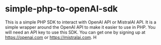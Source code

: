 # simple-php-to-openAI-sdk

This is a simple PHP SDK to interact with OpenAI API or MistralAI API. 
It is a simple wrapper around the OpenAI API to make it easier to use in PHP.
You will need an API key to use this SDK. You can get one by signing up at https://openai.com or https://mistralai.com.
H
